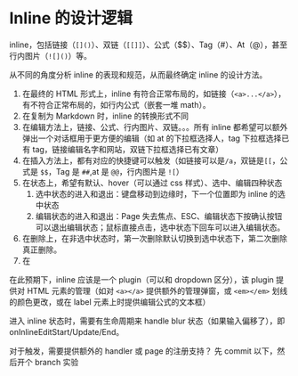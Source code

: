 # Inline 的设计逻辑

inline，包括链接（`[]()`）、双链（`[[]]`）、公式（$$）、Tag（#）、At（@），甚至行内图片（`![]()`）等。

从不同的角度分析 inline 的表现和规范，从而最终确定 inline 的设计方法。

1. 在最终的 HTML 形式上，inline 有符合正常布局的，如链接（`<a>...</a>`），有不符合正常布局的，如行内公式（嵌套一堆 math）。
2. 在复制为 Markdown 时，inline 的转换形式不同
3. 在编辑方法上，链接、公式、行内图片、双链。。。所有 inline 都希望可以额外弹出一个对话框用于更方便的编辑（如 at 的下拉框选择人，tag 下拉框选择已有 tag，链接编辑名字和网站，双链下拉框选择已有文章）
4. 在插入方法上，都有对应的快捷键可以触发（如链接可以是`/a`，双链是`[[`，公式是 `$$`，Tag 是 `##`,at 是 `@@`，行内图片是 `![`）
5. 在状态上，希望有默认、hover（可以通过 css 样式）、选中、编辑四种状态
   1. 选中状态的进入和退出：键盘移动到边缘时，下一个位置即为 inline 的选中状态
   2. 编辑状态的进入和退出：Page 失去焦点、ESC、编辑状态下按确认按钮可以退出编辑状态；鼠标直接点击，选中状态下回车可以进入编辑状态。
6. 在删除上，在非选中状态时，第一次删除默认切换到选中状态下，第二次删除真正删除。
7. 在

在此预期下，inline 应该是一个 plugin（可以和 dropdown 区分），该 plugin 提供对 HTML 元素的管理（如对 `<a></a>` 提供额外的管理弹窗，或 `<em></em>` 划线的颜色更改，或在 label 元素上时提供编辑公式的文本框）

进入 inline 状态时，需要有生命周期来 handle blur 状态（如果输入偏移了），即 onInlineEditStart/Update/End。

对于触发，需要提供额外的 handler 或 page 的注册支持？
先 commit 以下，然后开个 branch 实验
